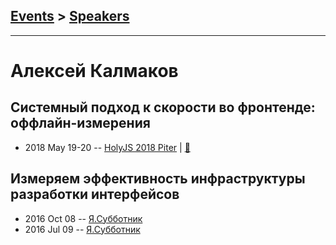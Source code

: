 ## [Events](../README.md) > [Speakers](../speakers.md)
---

# Алексей Калмаков

## Системный подход к скорости во фронтенде: оффлайн-измерения
- 2018 May 19-20 -- [HolyJS 2018 Piter](https://youtu.be/TzCMDlYMydA)  | [:notebook:](https://assets.ctfassets.net/nn534z2fqr9f/gYzskQG7cIMEcwq4qU6MS/6a16289ec84f6b22298e7450e32bc045/Alexey_Kalmakov_offline_measurements.pdf)  
## Измеряем эффективность инфраструктуры разработки интерфейсов
- 2016 Oct 08 -- [Я.Субботник](https://events.yandex.ru/lib/talks/4090/)    
- 2016 Jul 09 -- [Я.Субботник](https://events.yandex.ru/lib/talks/3680/)    
